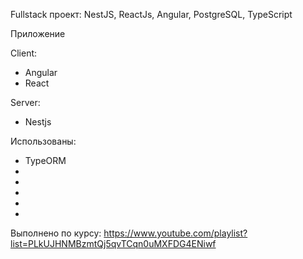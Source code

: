 Fullstack проект: NestJS, ReactJs, Angular, PostgreSQL, TypeScript

Приложение 

Client:
- Angular
- React

Server:
- Nestjs

Использованы:
- TypeORM
-
-
-
-
-


Выполнено по курсу:
https://www.youtube.com/playlist?list=PLkUJHNMBzmtQj5qvTCqn0uMXFDG4ENiwf